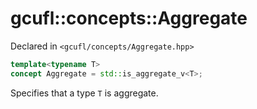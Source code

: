 # gcufl::concepts::Aggregate
Declared in `<gcufl/concepts/Aggregate.hpp>`
```cpp
template<typename T>
concept Aggregate = std::is_aggregate_v<T>;
```
Specifies that a type `T` is aggregate.
